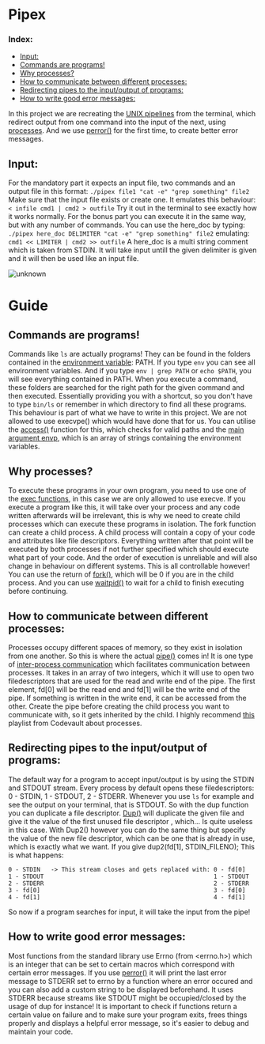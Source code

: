 # Pipex

### Index:
+ [Input:](#input)
+ [Commands are programs!](#commands-are-programs) 
+ [Why processes? ](#why-processes) 
+ [How to communicate between different processes:](#how-to-communicate-between-different-processes)
+ [Redirecting pipes to the input/output of programs:](#redirecting-pipes-to-the-inputoutput-of-programs)
+ [How to write good error messages: ](#how-to-write-good-error-messages)

In this project we are recreating the [UNIX pipelines](https://www.geeksforgeeks.org/piping-in-unix-or-linux/) from the terminal, which redirect output from one command into the input of the next,
using [processes](https://en.wikipedia.org/wiki/Process_(computing)). And we use [perror()](https://linux.die.net/man/3/perror) for the first time, to create better error messages.
<br>

## Input:
For the mandatory part it expects an input file, two commands and an output file in this format: 
`./pipex file1 "cat -e" "grep something" file2` Make sure that the input file exists or create one. It emulates this behaviour: `< infile cmd1 | cmd2 > outfile` Try it out in the terminal to see exactly how it works normally. 
For the bonus part you can execute it in the same way, but with any number of commands. You can use the here_doc by typing: 
`./pipex here_doc DELIMITER "cat -e" "grep something" file2` emulating: `cmd1 << LIMITER | cmd2 >> outfile`
A here_doc is a multi string comment which is taken from STDIN. It will take input untill the given delimiter is given and it will then be used like an input file. 

![unknown](https://user-images.githubusercontent.com/13866954/179375247-7800f6d0-2a32-4499-8f5b-05ea23167022.png)

# Guide
## Commands are programs!
Commands like `ls` are actually programs! They can be found in the folders contained in the [environment variable](https://wiki.archlinux.org/title/environment_variables): PATH. 
If you type `env` you can see all environment variables. And if you type `env | grep PATH` or `echo $PATH`, you will see everything contained in PATH.
When you execute a command, these folders are searched for the right path for the given command and then executed. Essentially providing you with a shortcut, 
so you don't have to type `bin/ls` or remember in which directory to find all these programs. 
This behaviour is part of what we have to write in this project. We are not allowed to use execvpe() which would have done that for us.
You can utilise the [access()](https://linux.die.net/man/2/access) function for this, which checks for valid paths and the [main argument envp](http://crasseux.com/books/ctutorial/Environment-variables.html), which is an array of strings containing the environment variables.


## Why processes? 
To execute these programs in your own program, you need to use one of the [exec functions](https://linuxhint.com/exec_linux_system_call_c/), in this case we are only allowed to use execve. 
If you execute a program like this, it will take over your process and any code written afterwards will be irrelevant, this is why we need
to create child processes which can execute these programs in isolation. The fork function can create a child process. A child process will contain 
a copy of your code and attributes like file descriptors. 
Everything written after that point will be executed by both processes if not further specified which should execute what part of your code. 
And the order of execution is unreliable and will also change in behaviour on different systems. 
This is all controllable however! You can use the return of [fork()](https://linux.die.net/man/2/fork), which will be 0 if you are in the child process. 
And you can use [waitpid()](https://linux.die.net/man/2/waitpid) to wait for a child to finish executing before continuing.

## How to communicate between different processes:
Processes occupy different spaces of memory, so they exist in isolation from one another. So this is where the actual [pipe()](https://www.geeksforgeeks.org/pipe-system-call/) comes in! It is one type of [inter-process communication](https://en.wikipedia.org/wiki/Inter-process_communication) which facilitates communication between processes. It takes in an array of two integers, which it will use to open two filedescriptors that are used for the read and write end of the pipe. The first element, fd[0] will be the read end and fd[1] will be the write end of the pipe. If something is written in the write end, it can be accessed from the other. Create the pipe before creating the child process you want to communicate with, so it gets inherited by the child.
I highly recommend [this](https://www.youtube.com/watch?v=cex9XrZCU14&list=PLfqABt5AS4FkW5mOn2Tn9ZZLLDwA3kZUY) playlist from Codevault about processes.

## Redirecting pipes to the input/output of programs:
The default way for a program to accept input/output is by using the STDIN and STDOUT stream. Every process by default opens these filedescriptors: 
0 - STDIN, 1 - STDOUT, 2 - STDERR. Whenever you use `ls` for example and see the output on your terminal, that is STDOUT. 
So with the dup function you can duplicate a file descriptor. [Dup()](https://linux.die.net/man/2/dup2) will duplicate the given file and give it the value of the first unused file descriptor , which... Is quite useless in this case. With Dup2() however you can do the same thing but specify the value of the new file descriptor, which can be one that is already in use, which is exactly what we want. If you give dup2(fd[1], STDIN_FILENO); This is what happens: 
```
0 - STDIN   -> This stream closes and gets replaced with: 0 - fd[0]
1 - STDOUT                                                1 - STDOUT
2 - STDERR                                                2 - STDERR
3 - fd[0]                                                 3 - fd[0]
4 - fd[1]                                                 4 - fd[1]
```
So now if a program searches for input, it will take the input from the pipe!

## How to write good error messages: 
Most functions from the standard library use Errno (from <errno.h>) which is an integer that can be set to certain macros which correspond with certain error messages. If you use [perror()](https://www.tutorialspoint.com/c_standard_library/c_function_perror.htm) it will print the last error message to STDERR set to errno by a function where an error occured and you can also add a custom string to be displayed beforehand. It uses STDERR because streams like STDOUT might be occupied/closed by the usage of dup for instance! It is important to check if functions return a certain value on failure and to make sure your program exits, frees things properly and displays a helpful error message, so it's easier to debug and maintain your code. 
